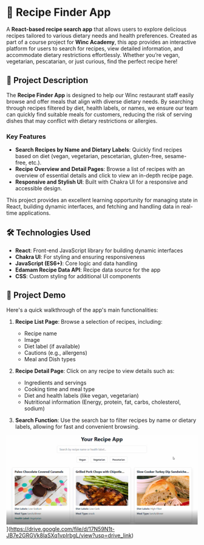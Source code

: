 # 🍲 Recipe Finder App

A **React-based recipe search app** that allows users to explore delicious recipes tailored to various dietary needs and health preferences. 
Created as part of a course project for **Winc Academy**, this app provides an interactive platform for users to search for recipes, 
view detailed information, and accommodate dietary restrictions effortlessly. Whether you’re vegan, vegetarian, pescatarian, or just curious, 
find the perfect recipe here!

## 🌟 Project Description

The **Recipe Finder App** is designed to help our Winc restaurant staff easily browse and offer meals that align with diverse dietary needs. 
By searching through recipes filtered by diet, health labels, or names, we ensure our team can quickly find suitable meals for customers, 
reducing the risk of serving dishes that may conflict with dietary restrictions or allergies.

### Key Features
- **Search Recipes by Name and Dietary Labels**: Quickly find recipes based on diet (vegan, vegetarian, pescetarian, gluten-free, sesame-free, etc.).
- **Recipe Overview and Detail Pages**: Browse a list of recipes with an overview of essential details and click to view an in-depth recipe page.
- **Responsive and Stylish UI**: Built with Chakra UI for a responsive and accessible design.
  
This project provides an excellent learning opportunity for managing state in React, building dynamic interfaces, and fetching and handling data 
in real-time applications.

## 🛠️ Technologies Used

- **React**: Front-end JavaScript library for building dynamic interfaces
- **Chakra UI**: For styling and ensuring responsiveness
- **JavaScript (ES6+)**: Core logic and data handling
- **Edamam Recipe Data API**: Recipe data source for the app
- **CSS**: Custom styling for additional UI components

## 🚀 Project Demo

Here's a quick walkthrough of the app's main functionalities:

1. **Recipe List Page**: Browse a selection of recipes, including:
   - Recipe name
   - Image
   - Diet label (if available)
   - Cautions (e.g., allergens)
   - Meal and Dish types

2. **Recipe Detail Page**: Click on any recipe to view details such as:
   - Ingredients and servings
   - Cooking time and meal type
   - Diet and health labels (like vegan, vegetarian)
   - Nutritional information (Energy, protein, fat, carbs, cholesterol, sodium)
   
3. **Search Function**: Use the search bar to filter recipes by name or dietary labels, allowing for fast and convenient browsing.

![Project Demo](src/Recipe%20App.JPG)](https://drive.google.com/file/d/17N59N1t-JB7e2GRGVk8laSXq1vpIrbgL/view?usp=drive_link)

